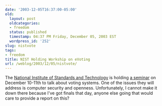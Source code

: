 ```yaml
---
date: '2003-12-05T16:37:00-05:00'
old:
  layout: post
  oldcategories:
  - freedom
  status: published
  timestamp: 04:37 PM Friday, December 05, 2003 EST
  wordpress_id: '252'
slug: nistvote
tags:
- freedom
title: NIST Holding Workship on eVoting
url: /weblog/2003/12/05/nistvote/
---
```


The [National Institute of Standards and
Technology](http://www.nist.gov/) is holding [a
seminar](http://vote.nist.gov/overview.html) on December 10-11th to talk about voting systems.  One of the
issues they will address is computer security and openness.  Unfortunately, I
cannot make it down there because I've got finals that day, anyone else going
that would care to provide a report on this?
